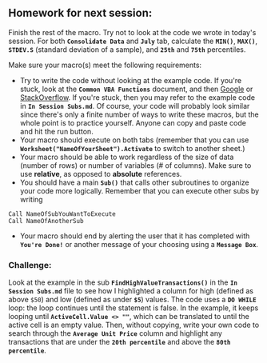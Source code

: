 ## Homework for next session:

Finish the rest of the macro. Try not to look at the code we wrote in today's session. For both **`Consolidate Data`** and **`July`** tab, calculate the **`MIN()`**, **`MAX()`**, **`STDEV.S`** (standard deviation of a sample), and **`25th`** and **`75th`** percentiles. 

Make sure your macro(s) meet the following requirements:

* Try to write the code without looking at the example code. If you're stuck, look at the **`Common VBA Functions`** document, and then [Google](www.google.com) or [StackOverflow](www.stackoverflow.com). If you're stuck, then you may refer to the example code in **`In Session Subs.md`**. Of course, your code will probably look similar since there's only a finite number of ways to write these macros, but the whole point is to practice yourself. Anyone can copy and paste code and hit the run button.
* Your macro should execute on both tabs (remember that you can use **`Worksheet("NameOfYourSheet").Activate`** to switch to another sheet.)
* Your macro should be able to work regardless of the size of data (number of rows) or number of variables (# of columns). Make sure to use **relative**, as opposed to **absolute** references. 
* You should have a main **`Sub()`** that calls other subroutines to organize your code more logically. Remember that you can execute other subs by writing

```
Call NameOfSubYouWantToExecute
Call NameOfAnotherSub
```
* Your macro should end by alerting the user that it has completed with **`You're Done!`** or another message of your choosing using a **`Message Box`**.

### Challenge:

Look at the example in the sub **`FindHighValueTransactions()`** in the **`In Session Subs.md`** file to see how I highlighted a column for high (defined as above `$50`) and low (defined as under **`$5`**) values. The code uses a **`DO WHILE`** loop: the loop continues until the statement is false. In the example, it keeps looping until **`ActiveCell.Value <> ""`**, which can be translated to until the active cell is an empty value. Then, without copying, write your own code to search through the **`Average Unit Price`** column and highlight any transactions that are under the **`20th percentile`** and above the **`80th percentile`**. 
